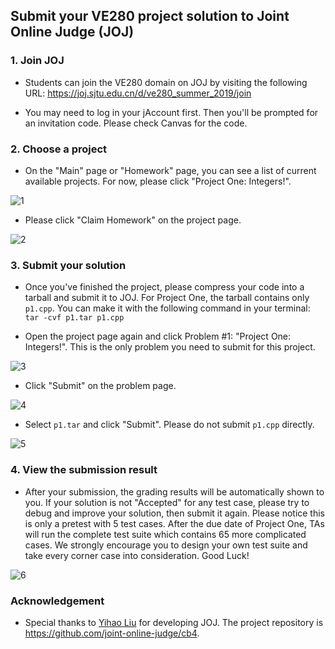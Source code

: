 ## Submit your VE280 project solution to Joint Online Judge (JOJ)

### 1. Join JOJ

- Students can join the VE280 domain on JOJ by visiting the following URL: 
<https://joj.sjtu.edu.cn/d/ve280_summer_2019/join>

- You may need to log in your jAccount first. Then you'll be prompted for an invitation code. Please check Canvas for the code.

### 2. Choose a project

- On the "Main" page or "Homework" page, you can see a list of current available projects. For now, please click "Project One: Integers!".

![1](https://raw.githubusercontent.com/ve280/tutorials/master/images/865874c959c235a2e4cf5ba00eb53832b823d656c353c8621da712ab8b3bc940.png)

- Please click "Claim Homework" on the project page.

![2](https://raw.githubusercontent.com/ve280/tutorials/master/images/a50761dd344979ce448443c6e7d9a7397bec1671ac8bf9ea9d154242e50e8538.png)



### 3. Submit your solution

- Once you've finished the project, please compress your code into a tarball and submit it to JOJ. For Project One, the tarball contains only `p1.cpp`. You can make it with the following command in your terminal: `tar -cvf p1.tar p1.cpp`

- Open the project page again and click Problem #1: "Project One: Integers!". This is the only problem you need to submit for this project.

![3](https://raw.githubusercontent.com/ve280/tutorials/master/images/e244e1eed9b846cb6cab7a32c43455918493ff3a0636e9fe8e6da217760e9f60.png)

- Click "Submit" on the problem page.

![4](https://raw.githubusercontent.com/ve280/tutorials/master/images/3ac17ca4de6093bec3be9a5bed4f6421ce162f6bdbb368240384a6fa938d5207.png)

- Select `p1.tar` and click "Submit". Please do not submit `p1.cpp` directly.

![5](https://raw.githubusercontent.com/ve280/tutorials/master/images/4ecda5b8e9775f276f288d6726dcf07835304c6db791235190d48ffef6cbf136.png)

### 4. View the submission result

- After your submission, the grading results will be automatically shown to you. If your solution is not "Accepted" for any test case, please try to debug and improve your solution, then submit it again. Please notice this is only a pretest with 5 test cases. After the due date of Project One, TAs will run the complete test suite which contains 65 more complicated cases. We strongly encourage you to design your own test suite and take every corner case into consideration. Good Luck!

![6](https://raw.githubusercontent.com/ve280/tutorials/master/images/cfa33285b2caa685eb5dcb23b149dad062905bcdcda2623c9e6aa8494c9095a0.png)

### Acknowledgement

- Special thanks to [Yihao Liu](https://github.com/tc-imba) for developing JOJ. The project repository is <https://github.com/joint-online-judge/cb4>.